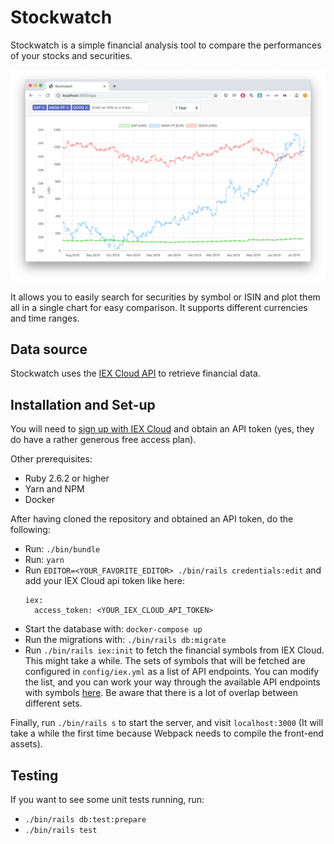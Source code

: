 # Stockwatch

Stockwatch is a simple financial analysis tool to compare the performances of your stocks and securities.

![screenshot](screenshot-1.png)

It allows you to easily search for securities by symbol or ISIN and plot them all
in a single chart for easy comparison. It supports different currencies and time ranges.

## Data source

Stockwatch uses the [IEX Cloud API](https://iexcloud.io/) to retrieve financial data.

## Installation and Set-up

You will need to [sign up with IEX Cloud](https://iexcloud.io/cloud-login#/register/) and obtain an API token (yes, they do have a rather generous free access plan).

Other prerequisites:

* Ruby 2.6.2 or higher
* Yarn and NPM
* Docker

After having cloned the repository and obtained an API token, do the following:

* Run: `./bin/bundle`
* Run: `yarn`
* Run `EDITOR=<YOUR_FAVORITE_EDITOR> ./bin/rails credentials:edit` and add your IEX Cloud api token like here:
  ```
  iex:
    access_token: <YOUR_IEX_CLOUD_API_TOKEN>
  ```
* Start the database with: `docker-compose up`
* Run the migrations with: `./bin/rails db:migrate`
* Run `./bin/rails iex:init` to fetch the financial symbols from IEX Cloud. This might take a while.
  The sets of symbols that will be fetched are configured in `config/iex.yml` as a list of API endpoints.
  You can modify the list, and you can work your way through the available API endpoints with symbols [here](https://iexcloud.io/docs/api/#reference-data). Be aware that there is a lot of overlap between different sets.

Finally, run `./bin/rails s` to start the server, and visit `localhost:3000` (It will take a while the first time because Webpack needs to compile the front-end assets).

## Testing

If you want to see some unit tests running, run:

* `./bin/rails db:test:prepare`
* `./bin/rails test`


